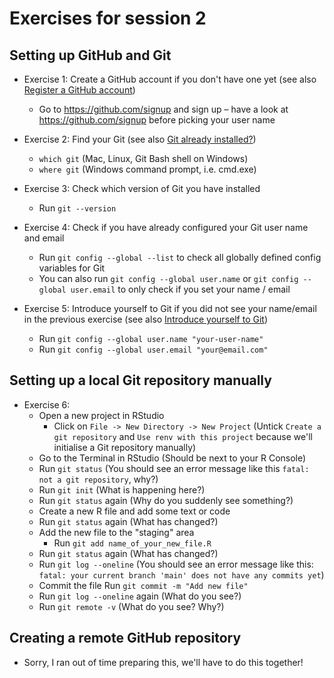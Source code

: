 # Exercises for session 2

## Setting up GitHub and Git

* Exercise 1: Create a GitHub account if you don't have one yet (see also [Register a GitHub account](https://happygitwithr.com/github-acct))
  * Go to https://github.com/signup and sign up – have a look at https://github.com/signup before picking your user name

* Exercise 2: Find your Git (see also [Git already installed?](https://happygitwithr.com/install-git.html?q=which%20git#git-already-installed))
  * `which git` (Mac, Linux, Git Bash shell on Windows)
  * `where git` (Windows command prompt, i.e. cmd.exe)

* Exercise 3: Check which version of Git you have installed
  * Run `git --version`

* Exercise 4: Check if you have already configured your Git user name and email
  * Run `git config --global --list` to check all globally defined config variables for Git
  * You can also run `git config --global user.name` or `git config --global user.email` to only check if you set your name / email

* Exercise 5: Introduce yourself to Git if you did not see your name/email in the previous exercise (see also [Introduce yourself to Git](https://happygitwithr.com/hello-git))
  * Run `git config --global user.name "your-user-name"`
  * Run `git config --global user.email "your@email.com"`

## Setting up a local Git repository manually

* Exercise 6:
  * Open a new project in RStudio
    * Click on `File -> New Directory -> New Project` (Untick `Create a git repository` and `Use renv with this project` because we'll   initialise a Git repository manually)
  * Go to the Terminal in RStudio (Should be next to your R Console)
  * Run `git status` (You should see an error message like this `fatal: not a git repository`, why?)
  * Run `git init` (What is happening here?)
  * Run `git status` again (Why do you suddenly see something?)
  * Create a new R file and add some text or code
  * Run `git status` again (What has changed?)
  * Add the new file to the "staging" area
    * Run `git add name_of_your_new_file.R`
  * Run `git status` again (What has changed?)
  * Run `git log --oneline` (You should see an error message like this: `fatal: your current branch 'main' does not have any commits yet`)
  * Commit the file Run `git commit -m "Add new file"`
  * Run `git log --oneline` again (What do you see?)
  * Run `git remote -v` (What do you see? Why?)

## Creating a remote GitHub repository

* Sorry, I ran out of time preparing this, we'll have to do this together!